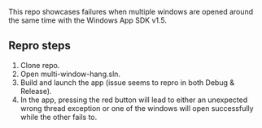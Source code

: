 This repo showcases failures when multiple windows are opened around the same time with the Windows App SDK v1.5.

## Repro steps
1. Clone repo.
2. Open multi-window-hang.sln.
3. Build and launch the app (issue seems to repro in both Debug & Release).
4. In the app, pressing the red button will lead to either an unexpected wrong thread exception or one of the windows will open successfully while the other fails to.
